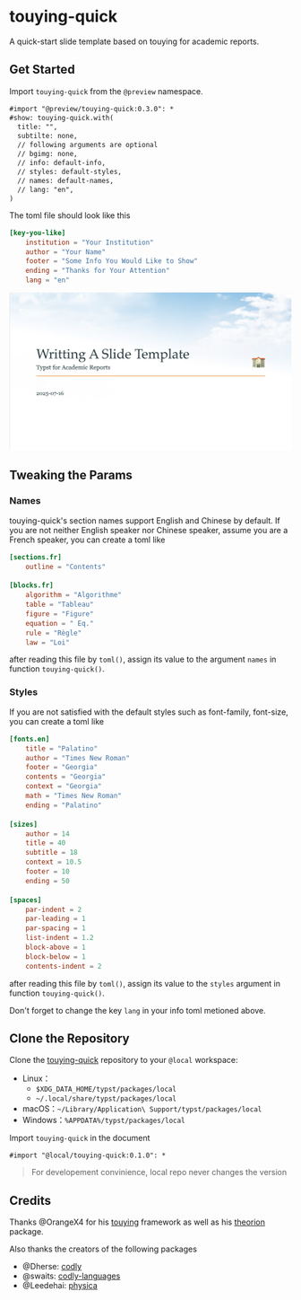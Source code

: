 # touying-quick

A quick-start slide template based on touying for academic reports.

## Get Started

Import `touying-quick` from the `@preview` namespace.

```typst
#import "@preview/touying-quick:0.3.0": *
#show: touying-quick.with(
  title: "",
  subtilte: none,
  // following arguments are optional
  // bgimg: none,
  // info: default-info,
  // styles: default-styles,
  // names: default-names,
  // lang: "en",
)
```

The toml file should look like this

```toml
[key-you-like]
    institution = "Your Institution"
    author = "Your Name"
    footer = "Some Info You Would Like to Show"
    ending = "Thanks for Your Attention"
    lang = "en"
```

![example](thumbnail.png)

## Tweaking the Params

### Names

touying-quick's section names support English and Chinese by default. If you are not neither English speaker nor Chinese speaker, assume you are a French speaker, you can create a toml like

```toml
[sections.fr]
    outline = "Contents"

[blocks.fr]
    algorithm = "Algorithme"
    table = "Tableau"
    figure = "Figure"
    equation = " Eq."
    rule = "Règle"
    law = "Loi"
```

after reading this file by `toml()`, assign its value to the argument `names` in function `touying-quick()`.

### Styles

If you are not satisfied with the default styles such as font-family, font-size, you can create a toml like

```toml
[fonts.en]
    title = "Palatino"
    author = "Times New Roman"
    footer = "Georgia"
    contents = "Georgia"
    context = "Georgia"
    math = "Times New Roman"
    ending = "Palatino"

[sizes]
    author = 14
    title = 40
    subtitle = 18
    context = 10.5
    footer = 10
    ending = 50

[spaces]
    par-indent = 2
    par-leading = 1
    par-spacing = 1
    list-indent = 1.2
    block-above = 1
    block-below = 1
    contents-indent = 2
```

after reading this file by `toml()`, assign its value to the `styles` argument in function `touying-quick()`.

Don't forget to change the key `lang` in your info toml metioned above.

## Clone the Repository

Clone the [touying-quick](https://github.com/ivaquero/touying-quick) repository to your `@local` workspace:

- Linux：
  - `$XDG_DATA_HOME/typst/packages/local`
  - `~/.local/share/typst/packages/local`
- macOS：`~/Library/Application\ Support/typst/packages/local`
- Windows：`%APPDATA%/typst/packages/local`

Import `touying-quick` in the document

```typst
#import "@local/touying-quick:0.1.0": *
```

> For developement convinience, local repo never changes the version

## Credits

Thanks @OrangeX4 for his [touying](https://github.com/touying-typ) framework as well as his [theorion](https://github.com/OrangeX4/typst-theorion) package.

Also thanks the creators of the following packages

- @Dherse: [codly](https://github.com/Dherse/codly)
- @swaits: [codly-languages](https://github.com/swaits/typst-collection)
- @Leedehai: [physica](https://github.com/Leedehai/typst-physics)
